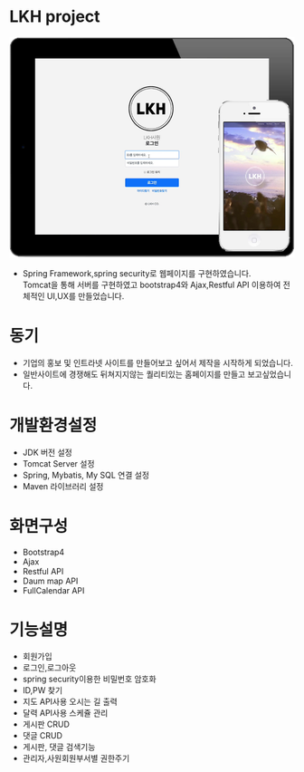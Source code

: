 # LKH project
![Alt text](/img/Project.png)
- Spring Framework,spring security로 웹페이지를 구현하였습니다. <br> Tomcat을 통해 서버를 구현하였고 bootstrap4와 Ajax,Restful API 이용하여 전체적인 UI,UX를 만들었습니다.<br> 

# 동기
- 기업의 홍보 및 인트라넷 사이트를 만들어보고 싶어서 제작을 시작하게 되었습니다.  
- 일반사이트에 경쟁해도 뒤쳐지지않는 퀄리티있는 홈페이지를 만들고 보고싶었습니다.

# 개발환경설정
- JDK 버전 설정 
- Tomcat Server 설정
- Spring, Mybatis, My SQL 연결 설정
- Maven 라이브러리 설정

# 화면구성
- Bootstrap4
- Ajax
- Restful API
- Daum map API
- FullCalendar API

# 기능설명
- 회원가입<br>
- 로그인,로그아웃<br>
- spring security이용한 비밀번호 암호화<br>
- ID,PW 찾기<br>
- 지도 API사용 오시는 길 출력<br>
- 달력 API사용 스케쥴 관리 <br>
- 게시판 CRUD<br>
- 댓글 CRUD<br>
- 게시판, 댓글 검색기능<br> 
- 관리자,사원회원부서별 권한주기 <br>
